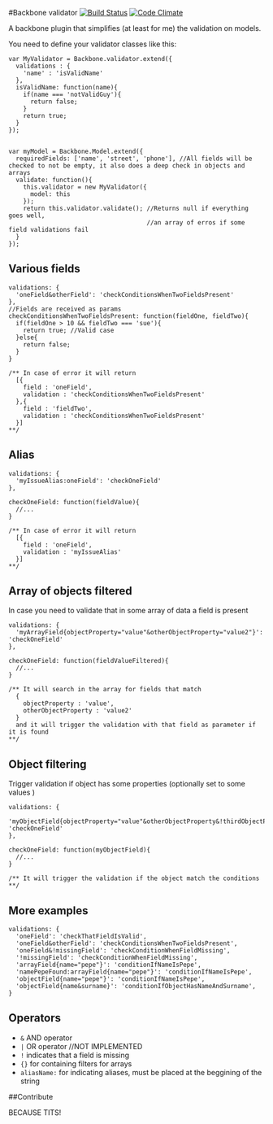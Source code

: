 
#Backbone validator [![Build Status](https://travis-ci.org/rafinskipg/Backbone.Validater.svg?branch=master)](https://travis-ci.org/rafinskipg/Backbone.Validater) [![Code Climate](https://codeclimate.com/github/rafinskipg/Backbone.Validater/badges/gpa.svg)](https://codeclimate.com/github/rafinskipg/Backbone.Validater)



A backbone plugin that simplifies (at least for me) the validation on models.

You need to define your validator classes like this:

````
var MyValidator = Backbone.validator.extend({
  validations : {
    'name' : 'isValidName'
  },
  isValidName: function(name){
    if(name === 'notValidGuy'){
      return false;
    }
    return true;
  }
});
````
````

var myModel = Backbone.Model.extend({
  requiredFields: ['name', 'street', 'phone'], //All fields will be checked to not be empty, it also does a deep check in objects and arrays
  validate: function(){
    this.validator = new MyValidator({
      model: this
    });
    return this.validator.validate(); //Returns null if everything goes well, 
                                      //an array of erros if some field validations fail
  }
});
````

## Various fields 

```
validations: {
  'oneField&otherField': 'checkConditionsWhenTwoFieldsPresent'
},
//Fields are received as params
checkConditionsWhenTwoFieldsPresent: function(fieldOne, fieldTwo){
  if(fieldOne > 10 && fieldTwo === 'sue'){
    return true; //Valid case
  }else{
    return false;
  }
}

/** In case of error it will return 
  [{ 
    field : 'oneField', 
    validation : 'checkConditionsWhenTwoFieldsPresent'
  },{ 
    field : 'fieldTwo', 
    validation : 'checkConditionsWhenTwoFieldsPresent'
  }] 
**/
```

## Alias

```
validations: {
  'myIssueAlias:oneField': 'checkOneField'
},

checkOneField: function(fieldValue){
  //...
}

/** In case of error it will return 
  [{ 
    field : 'oneField', 
    validation : 'myIssueAlias'
  }]
**/
```

## Array of objects filtered
In case you need to validate that in some array of data a field is present

```
validations: {
  'myArrayField{objectProperty="value"&otherObjectProperty="value2"}': 'checkOneField'
},

checkOneField: function(fieldValueFiltered){
  //...
}

/** It will search in the array for fields that match
  { 
    objectProperty : 'value', 
    otherObjectProperty : 'value2'
  }
  and it will trigger the validation with that field as parameter if it is found
**/
```

## Object filtering
Trigger validation if object has some properties (optionally set to some values )

```
validations: {
  'myObjectField{objectProperty="value"&otherObjectProperty&!thirdObjectProperty}': 'checkOneField'
},

checkOneField: function(myObjectField){
  //...
}

/** It will trigger the validation if the object match the conditions
**/
```

## More examples

````
validations: {
  'oneField': 'checkThatFieldIsValid',
  'oneField&otherField': 'checkConditionsWhenTwoFieldsPresent',
  'oneField&!missingField': 'checkConditionWhenFieldMissing',
  '!missingField': 'checkConditionWhenFieldMissing',
  'arrayField{name="pepe"}': 'conditionIfNameIsPepe',
  'namePepeFound:arrayField{name="pepe"}': 'conditionIfNameIsPepe',
  'objectField{name="pepe"}': 'conditionIfNameIsPepe',
  'objectField{name&surname}': 'conditionIfObjectHasNameAndSurname',
}
````

## Operators

- `&` AND operator
- `|` OR operator //NOT IMPLEMENTED
- `!` indicates that a field is missing 
- `{}` for containing filters for arrays
- `aliasName:` for indicating aliases, must be placed at the beggining of the string

##Contribute

BECAUSE TITS!
